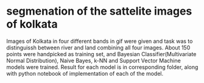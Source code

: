# segmenation of the sattelite images of kolkata

 Images of Kolkata in four different bands in gif were given and task was to distinguissh between river and land combining all four images. About 150 points were handpicked as training set, and Bayesian Classifier(Multivariate Normal Distribution), Naive Bayes, k-NN and Support Vector Machine models were trained. 
 Result for each model is in corresponding folder, along with python notebook of implementation of each of the model.
